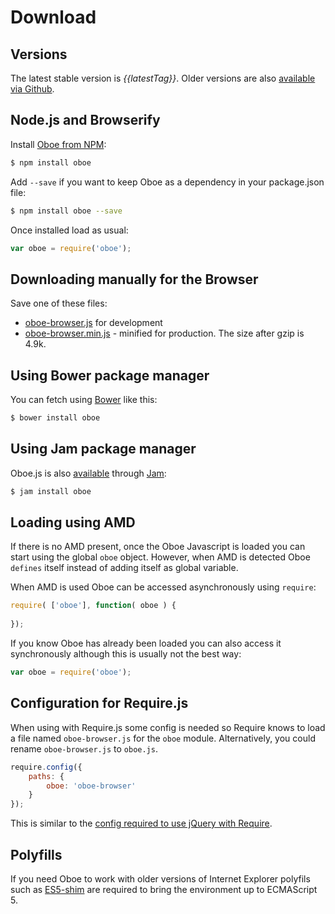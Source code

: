 Download
========

Versions
--------

The latest stable version is *{{latestTag}}*. Older versions are also [available via Github]({{repo}}/releases).

Node.js and Browserify
-------

Install [Oboe from NPM](http://www.npmjs.org/package/oboe):

``` bash
$ npm install oboe
```

Add `--save` if you want to keep Oboe as a dependency in your package.json file:

``` bash
$ npm install oboe --save
```

Once installed load as usual:

``` javascript
var oboe = require('oboe');
```

Downloading manually for the Browser
-----------------------------------

Save one of these files:
 
 * [oboe-browser.js]({{releasedJs}}/oboe-browser.js) for development 
 * [oboe-browser.min.js]({{releasedJs}}/oboe-browser.min.js) - minified for production. The size after gzip is 4.9k.
  
Using Bower package manager
-----------

You can fetch using [Bower](http://bower.io/) like this:

``` bash
$ bower install oboe
```

Using Jam package manager
---------

Oboe.js is also [available](http://jamjs.org/packages/#/details/oboe) through [Jam](http://jamjs.org/):

``` bash
$ jam install oboe
```

Loading using AMD
-----------------

If there is no AMD present, once the Oboe Javascript is loaded you can start 
using the global `oboe` object. However, when AMD is detected Oboe `defines` itself instead 
of adding itself as global variable.

When AMD is used Oboe can be accessed asynchronously using `require`:

``` javascript
require( ['oboe'], function( oboe ) {
   
});
```

If you know Oboe has already been loaded you can also access it synchronously although this
is usually not the best way:

``` javascript
var oboe = require('oboe');
```

Configuration for Require.js
------------------------

When using with Require.js some config is needed so Require knows to load a file
named `oboe-browser.js` for the `oboe` module. Alternatively, you could rename
`oboe-browser.js` to `oboe.js`.

``` javascript
require.config({
    paths: {
        oboe: 'oboe-browser'
    }
});
```

This is similar to the [config required to use jQuery with Require](http://requirejs.org/docs/jquery.html).

Polyfills
---------

If you need Oboe to work with older versions of Internet Explorer polyfils such as
[ES5-shim](http://github.com/es-shims/es5-shim) are required to bring the environment
up to ECMAScript 5.
